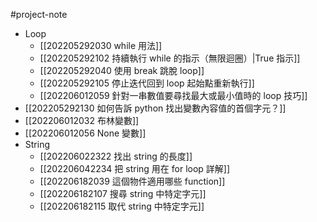 #project-note 

- Loop
	- [[202205292030 while 用法]]
	- [[202205292102 持續執行 while 的指示（無限迴圈）|True 指示]]
	- [[202205292040 使用 break 跳脫 loop]]
	- [[202205292105 停止迭代回到 loop 起始點重新執行]]
	- [[202206012059 針對一串數值要尋找最大或最小值時的 loop 技巧]]
- [[202205292130 如何告訴 python 找出變數內容值的首個字元？]]
- [[202206012032 布林變數]]
- [[202206012056 None 變數]]
- String
	- [[202206022322 找出 string 的長度]]
	- [[202206042234 把 string 用在 for loop 詳解]]
	- [[202206182039 這個物件適用哪些 function]]
	- [[202206182107 搜尋 string 中特定字元]]
	- [[202206182115 取代 string 中特定字元]]